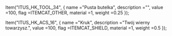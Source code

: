 Item("ITUS_HK_TOOL_34", {
    name ="Pusta butelka",
    description ="",
    value =100,
    flag =ITEMCAT_OTHER,
    material =1,
    weight =0.25
});

Item("ITUS_HK_ACS_16", {
    name ="Kruk",
    description ="Twój wierny towarzysz.",
    value =100,
    flag =ITEMCAT_SHIELD,
    material =1,
    weight =0.5
});
